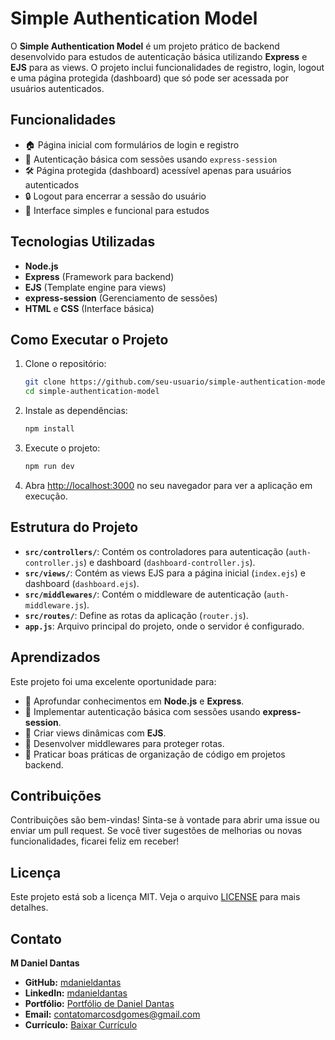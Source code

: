 # Simple Authentication Model

O **Simple Authentication Model** é um projeto prático de backend desenvolvido para estudos de autenticação básica utilizando **Express** e **EJS** para as views. O projeto inclui funcionalidades de registro, login, logout e uma página protegida (dashboard) que só pode ser acessada por usuários autenticados.

<!-- - **Veja Online:** [Link do Projeto](#) *(adicione o link quando disponível)* -->

<!-- ![Projeto](./src/assets/images/imgSimpleAuthModel.png) *(adicione uma imagem do projeto)* -->

## Funcionalidades

- 🏠 Página inicial com formulários de login e registro
- 📄 Autenticação básica com sessões usando `express-session`
- 🛠️ Página protegida (dashboard) acessível apenas para usuários autenticados
- 🔒 Logout para encerrar a sessão do usuário
- 📱 Interface simples e funcional para estudos

## Tecnologias Utilizadas

- **Node.js**
- **Express** (Framework para backend)
- **EJS** (Template engine para views)
- **express-session** (Gerenciamento de sessões)
- **HTML** e **CSS** (Interface básica)

## Como Executar o Projeto

1. Clone o repositório:

    ```bash
    git clone https://github.com/seu-usuario/simple-authentication-model.git
    cd simple-authentication-model
    ```

2. Instale as dependências:

    ```bash
    npm install
    ```

3. Execute o projeto:

    ```bash
    npm run dev
    ```

4. Abra [http://localhost:3000](http://localhost:3000) no seu navegador para ver a aplicação em execução.

## Estrutura do Projeto

- **`src/controllers/`**: Contém os controladores para autenticação (`auth-controller.js`) e dashboard (`dashboard-controller.js`).
- **`src/views/`**: Contém as views EJS para a página inicial (`index.ejs`) e dashboard (`dashboard.ejs`).
- **`src/middlewares/`**: Contém o middleware de autenticação (`auth-middleware.js`).
- **`src/routes/`**: Define as rotas da aplicação (`router.js`).
- **`app.js`**: Arquivo principal do projeto, onde o servidor é configurado.

## Aprendizados

Este projeto foi uma excelente oportunidade para:

- 🔷 Aprofundar conhecimentos em **Node.js** e **Express**.
- 🔷 Implementar autenticação básica com sessões usando **express-session**.
- 🔷 Criar views dinâmicas com **EJS**.
- 🔷 Desenvolver middlewares para proteger rotas.
- 🔷 Praticar boas práticas de organização de código em projetos backend.

## Contribuições

Contribuições são bem-vindas! Sinta-se à vontade para abrir uma issue ou enviar um pull request. Se você tiver sugestões de melhorias ou novas funcionalidades, ficarei feliz em receber!

## Licença

Este projeto está sob a licença MIT. Veja o arquivo [LICENSE](LICENSE) para mais detalhes.

## Contato

**M Daniel Dantas**

- **GitHub:** [mdanieldantas](https://github.com/mdanieldantas)
- **LinkedIn:** [mdanieldantas](https://www.linkedin.com/in/mdanieldantas)
- **Portfólio:** [Portfólio de Daniel Dantas](https://danieldantasdev.vercel.app)
- **Email:** [contatomarcosdgomes@gmail.com](mailto:contatomarcosdgomes@gmail.com)
- **Currículo:** [Baixar Currículo](https://docs.google.com/document/d/1_FpPYPXiifH1B3BDWnJuNk05DQfddCOBqFxyT6Citg4/edit?usp=sharing)
